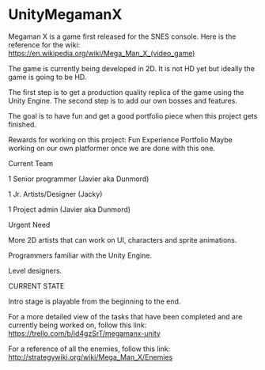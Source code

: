 # UnityMegamanX

Megaman X is a game first released for the SNES console.
Here is the reference for the wiki: https://en.wikipedia.org/wiki/Mega_Man_X_(video_game)

The game is currently being developed in 2D. It is not HD yet but ideally the game is going to be HD.

The first step is to get a production quality replica of the game using the Unity Engine.
The second step is to add our own bosses and features.

The goal is to have fun and get a good portfolio piece when this project gets finished.

Rewards for working on this project:
Fun
Experience
Portfolio
Maybe working on our own platformer once we are done with this one.

Current Team

1 Senior programmer (Javier aka Dunmord)

1 Jr. Artists/Designer (Jacky)

1 Project admin (Javier aka Dunmord)

Urgent Need

More 2D artists that can work on UI, characters and sprite animations.

Programmers familiar with the Unity Engine.

Level designers.


CURRENT STATE

Intro stage is playable from the beginning to the end.

For a more detailed view of the tasks that have been completed and are currently being worked on, follow this link: https://trello.com/b/id4gzSrT/megamanx-unity

For a reference of all the enemies, follow this link:
http://strategywiki.org/wiki/Mega_Man_X/Enemies
